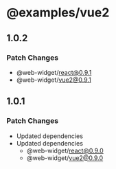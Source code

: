 # @examples/vue2

## 1.0.2

### Patch Changes

- @web-widget/react@0.9.1
- @web-widget/vue2@0.9.1

## 1.0.1

### Patch Changes

- Updated dependencies
- Updated dependencies
  - @web-widget/react@0.9.0
  - @web-widget/vue2@0.9.0
